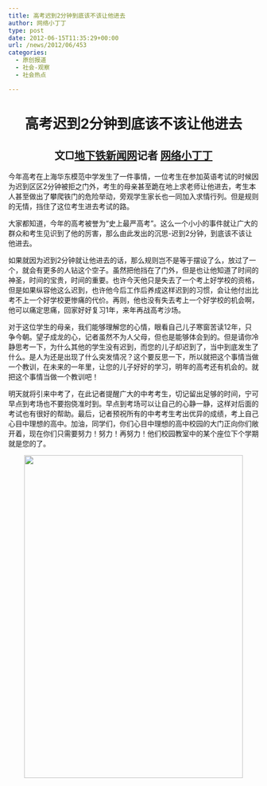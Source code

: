 ```yaml
---
title: 高考迟到2分钟到底该不该让他进去
author: 网络小丁丁
type: post
date: 2012-06-15T11:35:29+00:00
url: /news/2012/06/453
categories:
  - 原创报道
  - 社会-观察
  - 社会热点

---
```

<h1 align="center">
  高考迟到2分钟到底该不该让他进去
</h1>

<h2 align="center">
  文□<a title="地下铁新闻网" href="http://metronews.sinaapp.com" target="_blank">地下铁新闻网</a>记者 <a title="网络小丁丁" href="http://weibo.com/dingyichao" target="_blank">网络小丁丁</a>
</h2>

今年高考在上海华东模范中学发生了一件事情，一位考生在参加英语考试的时候因为迟到区区2分钟被拒之门外，考生的母亲甚至跪在地上求老师让他进去，考生本人甚至做出了攀爬铁门的危险举动，旁观学生家长也一同加入求情行列。但是规则的无情，挡住了这位考生进去考试的路。

大家都知道，今年的高考被誉为“史上最严高考”。这么一个小小的事件就让广大的群众和考生见识到了他的厉害，那么由此发出的沉思-迟到2分钟，到底该不该让他进去。

如果就因为迟到2分钟就让他进去的话，那么规则岂不是等于摆设了么，放过了一个，就会有更多的人钻这个空子。虽然把他挡在了门外，但是也让他知道了时间的神圣，时间的宝贵，时间的重要。也许今天他只是失去了一个考上好学校的资格，但是如果纵容他这么迟到，也许他今后工作后养成这样迟到的习惯，会让他付出比考不上一个好学校更惨痛的代价。再则，他也没有失去考上一个好学校的机会啊，他可以痛定思痛，回家好好复习1年，来年再战高考沙场。

对于这位学生的母亲，我们能够理解您的心情，眼看自己儿子寒窗苦读12年，只争今朝。望子成龙的心，记者虽然不为人父母，但也是能够体会到的。但是请你冷静思考一下，为什么其他的学生没有迟到，而您的儿子却迟到了，当中到底发生了什么。是人为还是出现了什么突发情况？这个要反思一下，所以就把这个事情当做一个教训，在未来的一年里，让您的儿子好好的学习，明年的高考还有机会的。就把这个事情当做一个教训吧！

明天就将引来中考了，在此记者提醒广大的中考考生，切记留出足够的时间，宁可早点到考场也不要抱侥准时到。早点到考场可以让自己的心静一静，这样对后面的考试也有很好的帮助。最后，记者预祝所有的中考考生考出优异的成绩，考上自己心目中理想的高中。加油，同学们，你们心目中理想的高中校园的大门正向你们敞开着，现在你们只需要努力！努力！再努力！他们校园教室中的某个座位下个学期就是您的了。

<p style="text-align: center;">
  <a href="http://metronews-wordpress.stor.sinaapp.com/uploads/2012/06/63_120610093026_1.jpg" class="cboxElement" rel="example_group"453><img class="aligncenter" title="翻墙" src="http://metronews-wordpress.stor.sinaapp.com/uploads/2012/06/63_120610093026_1.jpg" alt="" width="440" height="648" /></a>
</p>
